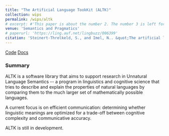 ```yaml
---
title: "The Artificial Language TookKit (ALTK)"
collection: wips
permalink: /wips/altk
# excerpt: #'This paper is about the number 2. The number 3 is left for future work.' date: 
venue: 'Semantics and Pragmatics'
# paperurl: 'https://ling.auf.net/lingbuzz/006399'
citation: 'Steinert-Threlkeld, S., and Imel, N.. &quot;The artificial language toolkit.&quot;  Unpublished.'.
---
```


[Code](https://github.com/CLMBRs/altk) [Docs](https://clmbr.shane.st/altk/altk.html)

### Summary

ALTK is a software library that aims to support research in Unnatural Language Semantics -- a program in linguistics and cognitive science that tries to describe and explain the properties of natural languages by comparing them to the much larger set of mathematically possible languages.

A current focus is on efficient communication: determining whether linguistic meanings are optimized for a trade-off between cognitive complexity and communicative accuracy.

ALTK is still in development.

